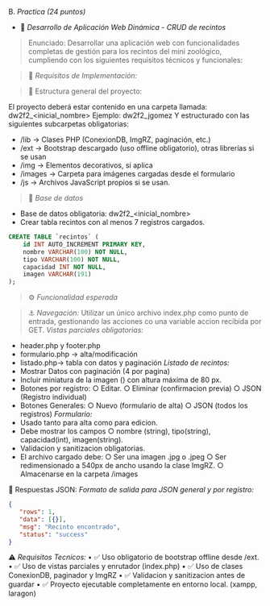 B. *Practica (24 puntos)*
- 📂 *Desarrollo de Aplicación Web Dinámica - CRUD de recintos* 
> Enunciado: 
Desarrollar una aplicación web con funcionalidades completas de gestión para los recintos del mini zoológico, cumpliendo con los siguientes requisitos técnicos y funcionales:

> 🧩 *Requisitos de Implementación:* 

> 📁 Estructura general del proyecto:

El proyecto deberá estar contenido en una carpeta llamada: dw2f2_<inicial_nombre><apellido> 
Ejemplo: dw2f2_jgomez 
Y estructurado con las siguientes subcarpetas obligatorias: 
- /lib → Clases PHP (ConexionDB, ImgRZ, paginación, etc.) 
- /ext → Bootstrap descargado (uso offline obligatorio), otras librerías si se usan 
- /img → Elementos decorativos, si aplica 
- /images → Carpeta para imágenes cargadas desde el formulario 
- /js → Archivos JavaScript propios si se usan.

> 📖 *Base de datos* 
- Base de datos obligatoria: dw2f2_<inicial_nombre><apellido>
- Crear tabla recintos con al menos 7 registros cargados.

```sql
CREATE TABLE `recintos` (
    id INT AUTO_INCREMENT PRIMARY KEY, 
    nombre VARCHAR(100) NOT NULL, 
    tipo VARCHAR(100) NOT NULL, 
    capacidad INT NOT NULL, 
    imagen VARCHAR(191) 
);
```
> ⚙️ *Funcionalidad esperada*

> ⚓️ *Navegación:*
 Utilizar un único archivo index.php como punto de entrada, gestionando las acciones co una variable accion recibida por GET. 
*Vistas parciales obligatorias:* 
  - header.php y footer.php
  - formulario.php → alta/modificación 
  - listado.php→ tabla con datos y paginación 
*Listado de recintos:*
  - Mostrar Datos con paginación (4 por pagina)
  - Incluir miniatura de la imagen (<img>) con altura máxima de 80 px.
  - Botones por registro:
     ○ Editar.
     ○ Eliminar (confirmacion previa)
     ○ JSON (Registro individual)
- Botones Generales:
     ○ Nuevo (formulario de alta)
     ○ JSON (todos los registros)
*Formulario:*
- Usado tanto para alta como para edicion.
- Debe mostrar los campos
      ○ nombre (string), tipo(string), capacidad(int), imagen(string).
- Validacion y sanitizacion obligatorias.
- El archivo cargado debe:
      ○ Ser una imagen .jpg o .jpeg
      ○ Ser redimensionado a 540px de ancho usando la clase ImgRZ.
      ○ Almacenarse en la carpeta /images
  
🔁 Respuestas JSON:
*Formato de salida para JSON general y por registro:*
```json
{
   "rows": 1,
   "data": [{}],
   "msg": "Recinto encontrado",
   "status": "success"
}
```
⚠️ *Requisitos Tecnicos:*
       •   ✅️ Uso obligatorio de bootstrap offline desde /ext.
       •   ✅️ Uso de vistas parciales y enrutador (index.php)
       •   ✅️ Uso de clases ConexionDB, paginador y ImgRZ
       •   ✅️ Validacion y sanitizacion antes de guardar
       •   ✅️ Proyecto ejecutable completamente en entorno local. (xampp, laragon)
